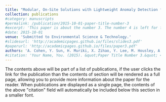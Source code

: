 ```yaml
---
title: "Modular, On-Site Solutions with Lightweight Anomaly Detection for Sustainable Nutrient Management in Agriculture"
collection: publications
#category: manuscripts
#permalink: /publication/2015-10-01-paper-title-number-3
#excerpt: 'This paper is about the number 3. The number 4 is left for future work.'
#date: 2015-10-01
venue: 'Submitted to Environmental Science & Technology.'
#slidesurl: 'http://academicpages.github.io/files/slides3.pdf'
#paperurl: 'http://academicpages.github.io/files/paper3.pdf'
authors: 'A. Cohen, Y. Sun, H. Muriki, X. Zihao, Y. Lee, M. Housley, A.F. Sharkey, R.S. Ferrarezi, J. Li, G. Lu, Y. Chen,'
#citation: 'Your Name, You. (2015). &quot;Paper Title Number 3.&quot; <i>Journal 1</i>. 1(3).'
---
```


The contents above will be part of a list of publications, if the user clicks the link for the publication than the contents of section will be rendered as a full page, allowing you to provide more information about the paper for the reader. When publications are displayed as a single page, the contents of the above "citation" field will automatically be included below this section in a smaller font.
